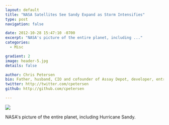 ```yaml
---
layout: default
title: "NASA Satellites See Sandy Expand as Storm Intensifies"
type: post
navigation: false

date: 2012-10-28 15:47:10 -0700
excerpt: "NASA's picture of the entire planet, including ..."
categories:
  - Misc

gradient: 2
image: header-5.jpg
details: false

author: Chris Petersen
bio: Father, husband, CIO and cofounder of Assay Depot, developer, entrepreneur and technologist.
twitter: http://twitter.com/cpetersen
github: http://github.com/cpetersen

---
```


<img src='https://farm9.staticflickr.com/8475/8131382839_9c82cb8d3a_m.jpg' />

NASA's picture of the entire planet, including Hurricane Sandy.

